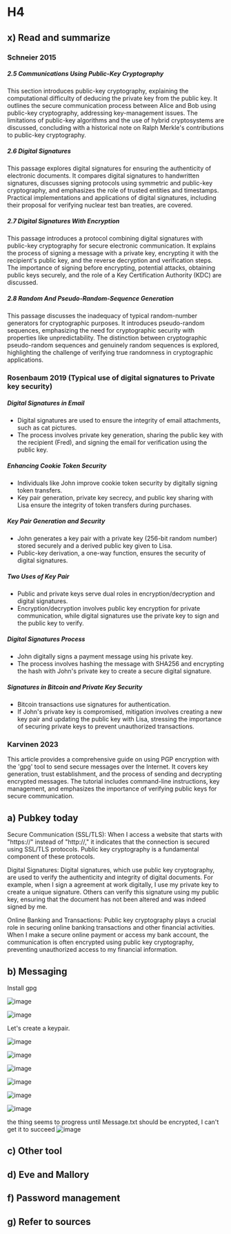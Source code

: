# H4

## x) Read and summarize

### Schneier 2015
##### 2.5 Communications Using Public-Key Cryptography
This section introduces public-key cryptography, explaining the computational difficulty of deducing the private key from the public key. It outlines the secure communication process between Alice and Bob using public-key cryptography, addressing key-management issues. The limitations of public-key algorithms and the use of hybrid cryptosystems are discussed, concluding with a historical note on Ralph Merkle's contributions to public-key cryptography.

##### 2.6 Digital Signatures
This passage explores digital signatures for ensuring the authenticity of electronic documents. It compares digital signatures to handwritten signatures, discusses signing protocols using symmetric and public-key cryptography, and emphasizes the role of trusted entities and timestamps. Practical implementations and applications of digital signatures, including their proposal for verifying nuclear test ban treaties, are covered.

##### 2.7 Digital Signatures With Encryption
This passage introduces a protocol combining digital signatures with public-key cryptography for secure electronic communication. It explains the process of signing a message with a private key, encrypting it with the recipient's public key, and the reverse decryption and verification steps. The importance of signing before encrypting, potential attacks, obtaining public keys securely, and the role of a Key Certification Authority (KDC) are discussed.

##### 2.8 Random And Pseudo-Random-Sequence Generation
This passage discusses the inadequacy of typical random-number generators for cryptographic purposes. It introduces pseudo-random sequences, emphasizing the need for cryptographic security with properties like unpredictability. The distinction between cryptographic pseudo-random sequences and genuinely random sequences is explored, highlighting the challenge of verifying true randomness in cryptographic applications.

### Rosenbaum 2019 (Typical use of digital signatures to Private key security)

##### Digital Signatures in Email
- Digital signatures are used to ensure the integrity of email attachments, such as cat pictures.
- The process involves private key generation, sharing the public key with the recipient (Fred), and signing the email for verification using the public key.

##### Enhancing Cookie Token Security
- Individuals like John improve cookie token security by digitally signing token transfers.
- Key pair generation, private key secrecy, and public key sharing with Lisa ensure the integrity of token transfers during purchases.

##### Key Pair Generation and Security
- John generates a key pair with a private key (256-bit random number) stored securely and a derived public key given to Lisa.
- Public-key derivation, a one-way function, ensures the security of digital signatures.

##### Two Uses of Key Pair
- Public and private keys serve dual roles in encryption/decryption and digital signatures.
- Encryption/decryption involves public key encryption for private communication, while digital signatures use the private key to sign and the public key to verify.

##### Digital Signatures Process
- John digitally signs a payment message using his private key.
- The process involves hashing the message with SHA256 and encrypting the hash with John's private key to create a secure digital signature.

##### Signatures in Bitcoin and Private Key Security
- Bitcoin transactions use signatures for authentication.
- If John's private key is compromised, mitigation involves creating a new key pair and updating the public key with Lisa, stressing the importance of securing private keys to prevent unauthorized transactions.

### Karvinen 2023
This article provides a comprehensive guide on using PGP encryption with the 'gpg' tool to send secure messages over the Internet. It covers key generation, trust establishment, and the process of sending and decrypting encrypted messages. The tutorial includes command-line instructions, key management, and emphasizes the importance of verifying public keys for secure communication.

## a) Pubkey today

Secure Communication (SSL/TLS): When I access a website that starts with "https://" instead of "http://," it indicates that the connection is secured using SSL/TLS protocols. Public key cryptography is a fundamental component of these protocols.

Digital Signatures: Digital signatures, which use public key cryptography, are used to verify the authenticity and integrity of digital documents. For example, when I sign a agreement at work digitally, I use my private key to create a unique signature. Others can verify this signature using my public key, ensuring that the document has not been altered and was indeed signed by me.

Online Banking and Transactions: Public key cryptography plays a crucial role in securing online banking transactions and other financial activities. When I make a secure online payment or access my bank account, the communication is often encrypted using public key cryptography, preventing unauthorized access to my financial information.

## b) Messaging
Install gpg

![image](https://github.com/bgz763/ICT-Security/assets/149093937/fd031ad1-1e4d-4d59-ad6d-f96ab09bba73)

![image](https://github.com/bgz763/ICT-Security/assets/149093937/ae802649-473d-40a7-b598-3f2598f99a39)

Let's create a keypair.

![image](https://github.com/bgz763/ICT-Security/assets/149093937/2d7be5db-d360-4f06-ac6e-13da64f3dabf)

![image](https://github.com/bgz763/ICT-Security/assets/149093937/e6d1d047-5930-4875-bd45-0e6fb14df389)

![image](https://github.com/bgz763/ICT-Security/assets/149093937/527584dc-8926-44dc-953b-e3508ad87dc8)

![image](https://github.com/bgz763/ICT-Security/assets/149093937/98a40858-f225-41ea-9289-24eb8009403d)

![image](https://github.com/bgz763/ICT-Security/assets/149093937/f4e80d7e-45f1-4b29-86be-ebbfe7d3e350)

![image](https://github.com/bgz763/ICT-Security/assets/149093937/1fe0e5e7-beae-42bf-a6ab-2ba903f54549)

the thing seems to progress until Message.txt should be encrypted, I can't get it to succeed
![image](https://github.com/bgz763/ICT-Security/assets/149093937/7fa9ac39-3502-4fb3-8170-d8ee0d7156ff)



## c) Other tool

## d) Eve and Mallory

## f) Password management

## g) Refer to sources
